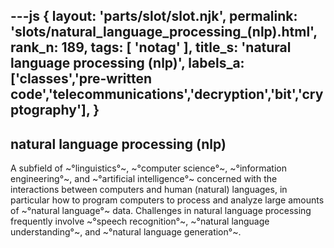 ---js
{
  layout: 'parts/slot/slot.njk',
  permalink: 'slots/natural_language_processing_(nlp).html',
  rank_n: 189,
  tags: [ 'notag' ],
  title_s: 'natural language processing (nlp)',
  labels_a: ['classes','pre-written code','telecommunications','decryption','bit','cryptography'],
}
---
## natural language processing (nlp)

A subfield of ~°linguistics°~, ~°computer science°~, ~°information engineering°~, and ~°artificial intelligence°~ concerned with the interactions between computers and human (natural) languages, in particular how to program computers to process and analyze large amounts of ~°natural language°~ data.  Challenges in natural language processing frequently involve ~°speech recognition°~, ~°natural language understanding°~, and ~°natural language generation°~.
